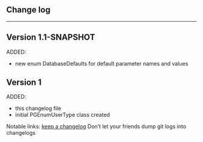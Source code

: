 ## Change log
----------------------

Version 1.1-SNAPSHOT
-------------

ADDED:
 
- new enum DatabaseDefaults for default parameter names and values

Version 1
-------------

ADDED:
 
- this changelog file
- initial PGEnumUserType class created

Notable links:
[keep a changelog](http://keepachangelog.com/en/1.0.0/) Don’t let your friends dump git logs into changelogs
